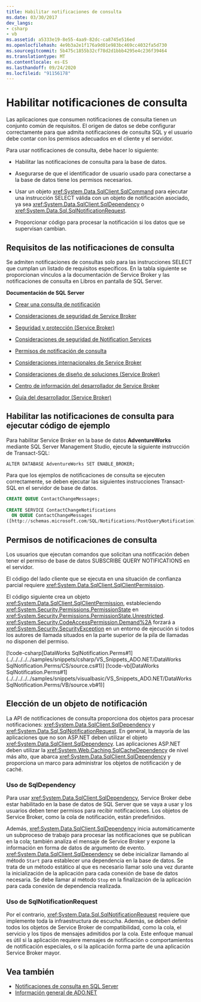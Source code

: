 ```yaml
---
title: Habilitar notificaciones de consulta
ms.date: 03/30/2017
dev_langs:
- csharp
- vb
ms.assetid: a5333e19-8e55-4aa9-82dc-ca8745e516ed
ms.openlocfilehash: 4e9b3a2e1f176a9d01e983bc469cc4032fa5d730
ms.sourcegitcommit: 5b475c1855b32cf78d2d1bbb4295e4c236f39464
ms.translationtype: MT
ms.contentlocale: es-ES
ms.lasthandoff: 09/24/2020
ms.locfileid: "91156178"
---
```

# <a name="enabling-query-notifications"></a>Habilitar notificaciones de consulta

Las aplicaciones que consumen notificaciones de consulta tienen un conjunto común de requisitos. El origen de datos se debe configurar correctamente para que admita notificaciones de consulta SQL y el usuario debe contar con los permisos adecuados en el cliente y el servidor.  
  
 Para usar notificaciones de consulta, debe hacer lo siguiente:  
  
- Habilitar las notificaciones de consulta para la base de datos.  
  
- Asegurarse de que el identificador de usuario usado para conectarse a la base de datos tiene los permisos necesarios.  
  
- Usar un objeto <xref:System.Data.SqlClient.SqlCommand> para ejecutar una instrucción SELECT válida con un objeto de notificación asociado, ya sea <xref:System.Data.SqlClient.SqlDependency> o <xref:System.Data.Sql.SqlNotificationRequest>.  
  
- Proporcionar código para procesar la notificación si los datos que se supervisan cambian.  
  
## <a name="query-notifications-requirements"></a>Requisitos de las notificaciones de consulta  

 Se admiten notificaciones de consultas solo para las instrucciones SELECT que cumplan un listado de requisitos específicos. En la tabla siguiente se proporcionan vínculos a la documentación de Service Broker y las notificaciones de consulta en Libros en pantalla de SQL Server.  
  
 **Documentación de SQL Server**  
  
- [Crear una consulta de notificación](/previous-versions/sql/sql-server-2008-r2/ms181122(v=sql.105))  
  
- [Consideraciones de seguridad de Service Broker](/previous-versions/sql/sql-server-2005/ms166059(v=sql.90))  
  
- [Seguridad y protección (Service Broker)](/previous-versions/sql/sql-server-2008-r2/bb522911(v=sql.105))  
  
- [Consideraciones de seguridad de Notification Services](/previous-versions/sql/sql-server-2005/ms172604(v=sql.90))  
  
- [Permisos de notificación de consulta](/previous-versions/sql/sql-server-2008-r2/ms188311(v=sql.105))  
  
- [Consideraciones internacionales de Service Broker](/previous-versions/sql/sql-server-2005/ms166028(v=sql.90))  
  
- [Consideraciones de diseño de soluciones (Service Broker)](/previous-versions/sql/sql-server-2008-r2/bb522899(v=sql.105))  
  
- [Centro de información del desarrollador de Service Broker](/previous-versions/sql/sql-server-2008-r2/ms166100(v=sql.105))  
  
- [Guía del desarrollador (Service Broker)](/previous-versions/sql/sql-server-2008-r2/bb522908(v=sql.105))  
  
## <a name="enabling-query-notifications-to-run-sample-code"></a>Habilitar las notificaciones de consulta para ejecutar código de ejemplo  

 Para habilitar Service Broker en la base de datos **AdventureWorks** mediante SQL Server Management Studio, ejecute la siguiente instrucción de Transact-SQL:  
  
 `ALTER DATABASE AdventureWorks SET ENABLE_BROKER;`  
  
 Para que los ejemplos de notificaciones de consulta se ejecuten correctamente, se deben ejecutar las siguientes instrucciones Transact-SQL en el servidor de base de datos.  
  
```sql
CREATE QUEUE ContactChangeMessages;  
  
CREATE SERVICE ContactChangeNotifications  
  ON QUEUE ContactChangeMessages  
([http://schemas.microsoft.com/SQL/Notifications/PostQueryNotification]);  
```  
  
## <a name="query-notifications-permissions"></a>Permisos de notificaciones de consulta  

 Los usuarios que ejecutan comandos que solicitan una notificación deben tener el permiso de base de datos SUBSCRIBE QUERY NOTIFICATIONS en el servidor.  
  
 El código del lado cliente que se ejecuta en una situación de confianza parcial requiere <xref:System.Data.SqlClient.SqlClientPermission>.  
  
 El código siguiente crea un objeto <xref:System.Data.SqlClient.SqlClientPermission>, estableciendo <xref:System.Security.Permissions.PermissionState> en <xref:System.Security.Permissions.PermissionState.Unrestricted>. <xref:System.Security.CodeAccessPermission.Demand%2A> forzará a <xref:System.Security.SecurityException> en un entorno de ejecución si todos los autores de llamada situados en la parte superior de la pila de llamadas no disponen del permiso.  
  
 [!code-csharp[DataWorks SqlNotification.Perms#1](../../../../../samples/snippets/csharp/VS_Snippets_ADO.NET/DataWorks SqlNotification.Perms/CS/source.cs#1)]
 [!code-vb[DataWorks SqlNotification.Perms#1](../../../../../samples/snippets/visualbasic/VS_Snippets_ADO.NET/DataWorks SqlNotification.Perms/VB/source.vb#1)]  
  
## <a name="choosing-a-notification-object"></a>Elección de un objeto de notificación  

 La API de notificaciones de consulta proporciona dos objetos para procesar notificaciones: <xref:System.Data.SqlClient.SqlDependency> y <xref:System.Data.Sql.SqlNotificationRequest>. En general, la mayoría de las aplicaciones que no son ASP.NET deben utilizar el objeto <xref:System.Data.SqlClient.SqlDependency>. Las aplicaciones ASP.NET deben utilizar la <xref:System.Web.Caching.SqlCacheDependency> de nivel más alto, que abarca <xref:System.Data.SqlClient.SqlDependency> y proporciona un marco para administrar los objetos de notificación y de caché.  
  
### <a name="using-sqldependency"></a>Uso de SqlDependency  

 Para usar <xref:System.Data.SqlClient.SqlDependency>, Service Broker debe estar habilitado en la base de datos de SQL Server que se vaya a usar y los usuarios deben tener permisos para recibir notificaciones. Los objetos de Service Broker, como la cola de notificación, están predefinidos.  
  
 Además, <xref:System.Data.SqlClient.SqlDependency> inicia automáticamente un subproceso de trabajo para procesar las notificaciones que se publican en la cola; también analiza el mensaje de Service Broker y expone la información en forma de datos de argumento de evento. <xref:System.Data.SqlClient.SqlDependency> se debe inicializar llamando al método `Start` para establecer una dependencia en la base de datos. Se trata de un método estático al que es necesario llamar solo una vez durante la inicialización de la aplicación para cada conexión de base de datos necesaria. Se debe llamar al método `Stop` en la finalización de la aplicación para cada conexión de dependencia realizada.  
  
### <a name="using-sqlnotificationrequest"></a>Uso de SqlNotificationRequest  

 Por el contrario, <xref:System.Data.Sql.SqlNotificationRequest> requiere que implemente toda la infraestructura de escucha. Además, se deben definir todos los objetos de Service Broker de compatibilidad, como la cola, el servicio y los tipos de mensajes admitidos por la cola. Este enfoque manual es útil si la aplicación requiere mensajes de notificación o comportamientos de notificación especiales, o si la aplicación forma parte de una aplicación Service Broker mayor.  
  
## <a name="see-also"></a>Vea también

- [Notificaciones de consulta en SQL Server](query-notifications-in-sql-server.md)
- [Información general de ADO.NET](../ado-net-overview.md)
